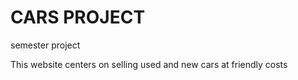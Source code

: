 # CARS PROJECT
 semester project

 This website centers on selling used and new cars at friendly costs

 


